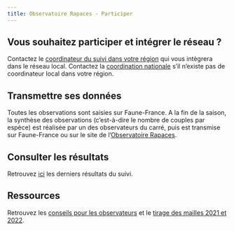 ```yaml
---
title: Observatoire Rapaces - Participer
---
```


## Vous souhaitez participer et intégrer le réseau ?

<div class="InformativePageParagraph">

Contactez le [coordinateur du suivi dans votre région](http://observatoire-rapaces.lpo.fr/index.php?m_id=1126) qui vous intègrera dans le réseau local. Contactez la [coordination nationale](mailto:hugo.pontalier@lpo.fr) s’il n’existe pas de coordinateur local dans votre région.

</div>

## Transmettre ses données

<div class="InformativePageParagraph">

Toutes les observations sont saisies sur Faune-France. A la fin de la saison, la synthèse des observations (c’est-à-dire le nombre de couples par espèce) est réalisée par un des observateurs du carré, puis est transmise sur Faune-France ou sur le site de l’[Observatoire Rapaces](http://observatoire-rapaces.lpo.fr/).

</div>

## Consulter les résultats

<div class="InformativePageParagraph">

Retrouvez [ici](https://www.faune-france.org/index.php?m_id=1164&a=1980#FN1980) les derniers résultats du suivi.

</div>

## Ressources

<div class="InformativePageParagraph">

Retrouvez les [conseils pour les observateurs](http://files.biolovision.net/observatoire-rapaces.lpo.fr/pdffiles/news/Support_Protocole-Observateurs_Coordinateurs-5136.pdf) et le [tirage des mailles 2021 et 2022](http://observatoire-rapaces.lpo.fr/index.php?m_id=1164&a=N70#FN70).

</div>
